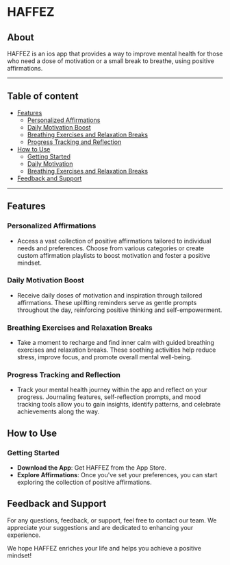 # HAFFEZ  

## About
HAFFEZ is an ios app that provides a way to improve mental health for those who need a dose of motivation or a small break to breathe, using positive affirmations.

---

## Table of content

- [Features](#features)
  - [Personalized Affirmations](#personalized-affirmations)
  - [Daily Motivation Boost](#daily-motivation-boost)
  - [Breathing Exercises and Relaxation Breaks](#breathing-exercises-and-relaxation-breaks)
  - [Progress Tracking and Reflection](#progress-tracking-and-reflection)
- [How to Use](#how-to-use)
  - [Getting Started](#getting-started)
  - [Daily Motivation](#daily-motivation)
  - [Breathing Exercises and Relaxation Breaks](#breathing-exercises-and-relaxation-breaks)
- [Feedback and Support](#feedback-and-support)



---
## Features

### Personalized Affirmations
- Access a vast collection of positive affirmations tailored to individual needs and preferences. Choose from various categories or create custom affirmation playlists to boost motivation and foster a positive mindset.


### Daily Motivation Boost
- Receive daily doses of motivation and inspiration through tailored affirmations. These uplifting reminders serve as gentle prompts throughout the day, reinforcing positive thinking and self-empowerment.

### Breathing Exercises and Relaxation Breaks
- Take a moment to recharge and find inner calm with guided breathing exercises and relaxation breaks. These soothing activities help reduce stress, improve focus, and promote overall mental well-being.

### Progress Tracking and Reflection
- Track your mental health journey within the app and reflect on your progress. Journaling features, self-reflection prompts, and mood tracking tools allow you to gain insights, identify patterns, and celebrate achievements along the way.


## How to Use

### Getting Started
- **Download the App**: Get HAFFEZ from the App Store.
- **Explore Affirmations**:  Once you've set your preferences, you can start exploring the collection of positive affirmations.



## Feedback and Support

For any questions, feedback, or support, feel free to contact our team. We appreciate your suggestions and are dedicated to enhancing your experience.

We hope HAFFEZ enriches your life and helps you achieve a positive mindset!
